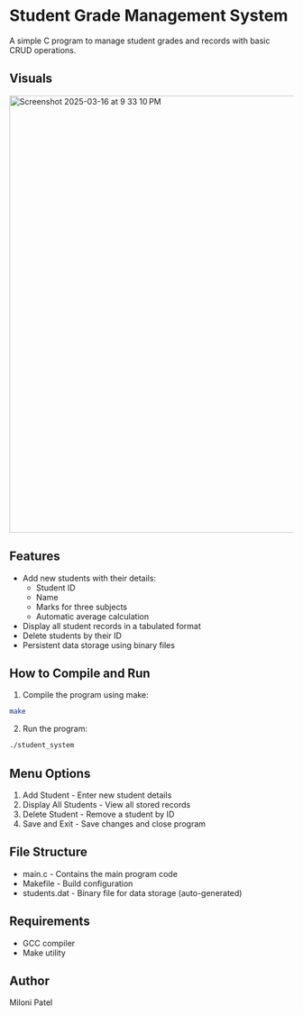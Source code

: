 # Student Grade Management System

A simple C program to manage student grades and records with basic CRUD operations.

## Visuals
<img width="776" alt="Screenshot 2025-03-16 at 9 33 10 PM" src="https://github.com/user-attachments/assets/b84fd6da-3338-41d9-a9a3-9a4f91114428" />

## Features

- Add new students with their details:
  - Student ID
  - Name
  - Marks for three subjects
  - Automatic average calculation
- Display all student records in a tabulated format
- Delete students by their ID
- Persistent data storage using binary files

## How to Compile and Run

1. Compile the program using make:
```bash
make
```
2. Run the program:
```bash
./student_system
 ```

## Menu Options
1. Add Student - Enter new student details
2. Display All Students - View all stored records
3. Delete Student - Remove a student by ID
4. Save and Exit - Save changes and close program

## File Structure
- main.c - Contains the main program code
- Makefile - Build configuration
- students.dat - Binary file for data storage (auto-generated)

## Requirements
- GCC compiler
- Make utility

## Author
Miloni Patel
